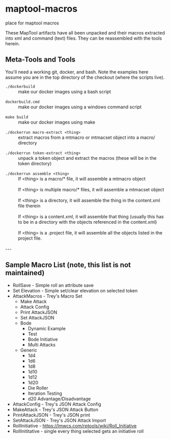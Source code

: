 # maptool-macros
place for maptool macros

These MapTool artifacts have all been unpacked and their macros extracted into
xml and command (text) files.  They can be reassembled with the tools herein.

## Meta-Tools and Tools

You'll need a working git, docker, and bash.   Note the examples here
assume you are in the top directory of the checkout (where the scripts live).

</dl>
<dt><code>./dockerbuild</code></dt>
<dd>make our docker images using a bash script</dd><br>
<dt><code>dockerbuild.cmd</code></dt>
<dd>make our docker images using a windows command script</dd><br>
<dt><code>make build</code></dt>
<dd>make our docker images using make</dd><br>
<dt><code>./dockerrun macro-extract &lt;thing&gt;</code></dt>
<dd>extract macros from a mtmacro or mtmacset object into
     a macro/ directory</dd><br>
<dt><code>./dockerrun token-extract &lt;thing&gt;</code></dt>
<dd>unpack a token object and extract the macros (these
     will be in the token directory)</dd><br>
<dt><code>./dockerrun assemble &lt;thing&gt;</code></dt>
<dd>If &lt;thing&gt; is a macro/* file, it will assemble a mtmacro object</dd><br>
<dd>If &lt;thing&gt; is multiple macro/* files, it will assemble a mtmacset object</dd><br>
<dd>If &lt;thing&gt; is a directory, it will assemble the thing in the content.xml file therein</dd><br>
<dd>If &lt;thing&gt; is a content.xml, it will assemble that thing (usually this has
     to be in a directory with the objects referenced in the content.xml)</dd><br>
<dd>If &lt;thing&gt; is a .project file, it will assemble all the objects listed in
  the project file.</dd><br>
</dl>
---

## Sample Macro List (note, this list is not maintained)
* RollSave - Simple roll an attribute save
* Set Elevation - Simple set/clear elevation on selected token
* AttackMacros - Trey's Macro Set
  * Make Attack
  * Attack Config
  * Print AttackJSON
  * Set AttackJSON
  * Bode
    * Dynamic Example
    * Test
    * Bode Initiative
    * Multi Attacks
  * Generic
    * 1d4
    * 1d6
    * 1d8
    * 1d10
    * 1d12
    * 1d20
    * Die Roller
    * Iteration Testing
    * d20 Advantage/Disadvantage
* AttackConfig - Trey's JSON Attack Config
* MakeAttack - Trey's JSON Attack Button
* PrintAttackJSON - Trey's JSON print
* SetAttackJSON - Trey's JSON Attack Import
* RollInitiative - https://lmwcs.com/rptools/wiki/Roll_Initiative
* RollInititative - single  every thing selected gets an initiative roll

